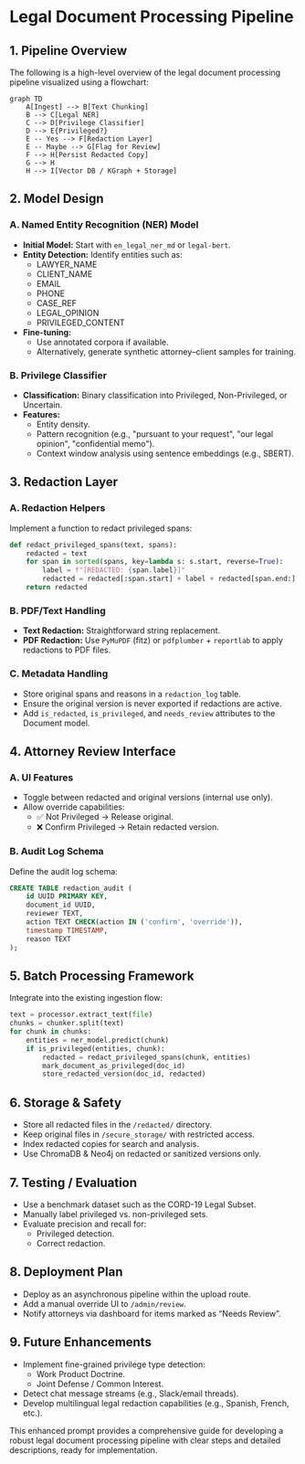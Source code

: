 # Legal Document Processing Pipeline

## 1. Pipeline Overview

The following is a high-level overview of the legal document processing pipeline visualized using a flowchart:

```mermaid
graph TD
    A[Ingest] --> B[Text Chunking]
    B --> C[Legal NER]
    C --> D[Privilege Classifier]
    D --> E{Privileged?}
    E -- Yes --> F[Redaction Layer]
    E -- Maybe --> G[Flag for Review]
    F --> H[Persist Redacted Copy]
    G --> H
    H --> I[Vector DB / KGraph + Storage]
```

## 2. Model Design

### A. Named Entity Recognition (NER) Model

- **Initial Model:** Start with `en_legal_ner_md` or `legal-bert`.
- **Entity Detection:** Identify entities such as:
  - LAWYER_NAME
  - CLIENT_NAME
  - EMAIL
  - PHONE
  - CASE_REF
  - LEGAL_OPINION
  - PRIVILEGED_CONTENT
- **Fine-tuning:**
  - Use annotated corpora if available.
  - Alternatively, generate synthetic attorney–client samples for training.

### B. Privilege Classifier

- **Classification:** Binary classification into Privileged, Non-Privileged, or Uncertain.
- **Features:**
  - Entity density.
  - Pattern recognition (e.g., "pursuant to your request", "our legal opinion", "confidential memo").
  - Context window analysis using sentence embeddings (e.g., SBERT).

## 3. Redaction Layer

### A. Redaction Helpers

Implement a function to redact privileged spans:

```python
def redact_privileged_spans(text, spans):
    redacted = text
    for span in sorted(spans, key=lambda s: s.start, reverse=True):
        label = f"[REDACTED: {span.label}]"
        redacted = redacted[:span.start] + label + redacted[span.end:]
    return redacted
```

### B. PDF/Text Handling

- **Text Redaction:** Straightforward string replacement.
- **PDF Redaction:** Use `PyMuPDF` (fitz) or `pdfplumber` + `reportlab` to apply redactions to PDF files.

### C. Metadata Handling

- Store original spans and reasons in a `redaction_log` table.
- Ensure the original version is never exported if redactions are active.
- Add `is_redacted`, `is_privileged`, and `needs_review` attributes to the Document model.

## 4. Attorney Review Interface

### A. UI Features

- Toggle between redacted and original versions (internal use only).
- Allow override capabilities:
  - ✅ Not Privileged → Release original.
  - ❌ Confirm Privileged → Retain redacted version.

### B. Audit Log Schema

Define the audit log schema:

```sql
CREATE TABLE redaction_audit (
    id UUID PRIMARY KEY,
    document_id UUID,
    reviewer TEXT,
    action TEXT CHECK(action IN ('confirm', 'override')),
    timestamp TIMESTAMP,
    reason TEXT
);
```

## 5. Batch Processing Framework

Integrate into the existing ingestion flow:

```python
text = processor.extract_text(file)
chunks = chunker.split(text)
for chunk in chunks:
    entities = ner_model.predict(chunk)
    if is_privileged(entities, chunk):
        redacted = redact_privileged_spans(chunk, entities)
        mark_document_as_privileged(doc_id)
        store_redacted_version(doc_id, redacted)
```

## 6. Storage & Safety

- Store all redacted files in the `/redacted/` directory.
- Keep original files in `/secure_storage/` with restricted access.
- Index redacted copies for search and analysis.
- Use ChromaDB & Neo4j on redacted or sanitized versions only.

## 7. Testing / Evaluation

- Use a benchmark dataset such as the CORD-19 Legal Subset.
- Manually label privileged vs. non-privileged sets.
- Evaluate precision and recall for:
  - Privileged detection.
  - Correct redaction.

## 8. Deployment Plan

- Deploy as an asynchronous pipeline within the upload route.
- Add a manual override UI to `/admin/review`.
- Notify attorneys via dashboard for items marked as “Needs Review”.

## 9. Future Enhancements

- Implement fine-grained privilege type detection:
  - Work Product Doctrine.
  - Joint Defense / Common Interest.
- Detect chat message streams (e.g., Slack/email threads).
- Develop multilingual legal redaction capabilities (e.g., Spanish, French, etc.). 

This enhanced prompt provides a comprehensive guide for developing a robust legal document processing pipeline with clear steps and detailed descriptions, ready for implementation.
